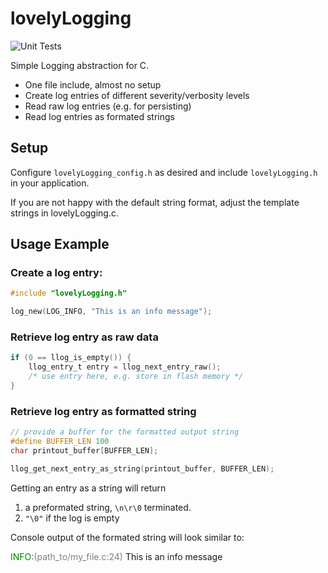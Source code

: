 # lovelyLogging

![Unit Tests](https://github.com/larshei/lovelyLogging/workflows/Unit%20Tests/badge.svg)

Simple Logging abstraction for C.

- One file include, almost no setup
- Create log entries of different severity/verbosity levels
- Read raw log entries (e.g. for persisting)
- Read log entries as formated strings

## Setup

Configure `lovelyLogging_config.h` as desired and include `lovelyLogging.h` in
your application.

If you are not happy with the default string format, adjust the template
strings in lovelyLogging.c.

## Usage Example

### Create a log entry:

``` C
#include "lovelyLogging.h"

log_new(LOG_INFO, "This is an info message");
```

### Retrieve log entry as raw data
``` C
if (0 == llog_is_empty()) {
    llog_entry_t entry = llog_next_entry_raw();
    /* use entry here, e.g. store in flash memory */
}
```

### Retrieve log entry as formatted string
``` C
// provide a buffer for the formatted output string
#define BUFFER_LEN 100
char printout_buffer[BUFFER_LEN];

llog_get_next_entry_as_string(printout_buffer, BUFFER_LEN);
```
Getting an entry as a string will return
1. a preformated string, `\n\r\0` terminated.
2. `"\0"` if the log is empty

Console output of the formated string will look similar to:

 <span style="color:green">INFO:</span><span
 style="color:grey">(path_to/my_file.c:24)</span> This is an info message
